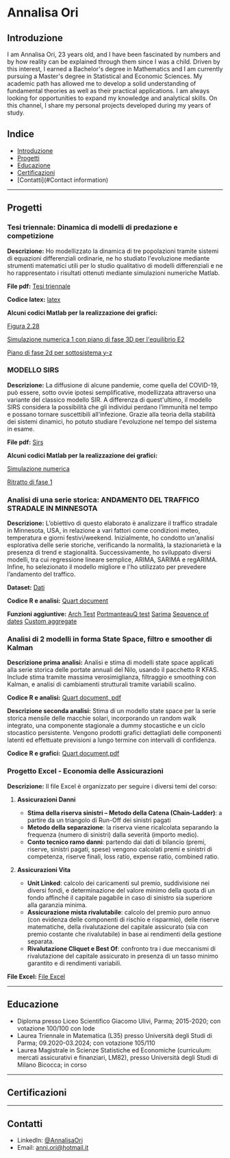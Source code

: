 # Annalisa Ori   

## Introduzione  
I am Annalisa Ori, 23 years old, and I have been fascinated by numbers and by how reality can be explained through them since I was a child.
Driven by this interest, I earned a Bachelor's degree in Mathematics and I am currently pursuing a Master's degree in Statistical and Economic Sciences. My academic path has allowed me to develop a solid understanding of fundamental theories as well as their practical applications.
I am always looking for opportunities to expand my knowledge and analytical skills. On this channel, I share my personal projects developed during my years of study.



## Indice  
- [Introduzione](#Introduction) 
- [Progetti](#Projects)  
- [Educazione](#Education)  
- [Certificazioni](#Certifications)
- [Contatti](#Contact information)

---

## Progetti  


###  Tesi triennale: Dinamica di modelli di predazione e competizione

**Descrizione:** Ho modellizzato la dinamica di tre popolazioni tramite sistemi di equazioni differenziali ordinarie, ne ho studiato l'evoluzione mediante strumenti matematici 
utili per lo studio qualitativo di modelli differenziali e ne ho rappresentato i risultati ottenuti mediante simulazioni numeriche Matlab.

**File pdf:** [Tesi triennale](https://github.com/AnnalisaOri/Progetti/blob/main/Tesi%20triennale)

**Codice latex:** [latex](https://github.com/AnnalisaOri/Progetti/blob/main/latex.tex)

**Alcuni codici Matlab per la realizzazione dei grafici:** 

[Figura 2.28](https://github.com/AnnalisaOri/Progetti/blob/main/Figura2-28.m)

[Simulazione numerica 1 con piano di fase 3D per l'equilibrio E2](https://github.com/AnnalisaOri/Progetti/blob/main/sim1_E2stabile.asv)

[Piano di fase 2d per sottosistema y-z](https://github.com/AnnalisaOri/Progetti/blob/main/piano_yz_specialista.m)


### MODELLO SIRS

**Descrizione:** La diffusione di alcune pandemie, come quella del COVID-19, può essere, sotto ovvie ipotesi semplificative, modellizzata attraverso una variante del classico modello SIR. A differenza di quest'ultimo, il modello SIRS considera la possibilità che gli individui perdano l’immunità nel tempo e possano tornare suscettibili all’infezione.
Grazie alla teoria della stabilità dei sistemi dinamici, ho potuto studiare l'evoluzione nel tempo del sistema in esame.

**File pdf:** [Sirs](https://github.com/AnnalisaOri/Progetti/blob/main/SIRS.pdf)

**Alcuni codici Matlab per la realizzazione dei grafici:** 

[Simulazione numerica](https://github.com/AnnalisaOri/Progetti/blob/main/Simulazione_2%5C3D.m)

[Ritratto di fase 1](https://github.com/AnnalisaOri/Progetti/blob/main/ritrattodifase1.m)




### Analisi di una serie storica: ANDAMENTO DEL TRAFFICO STRADALE IN MINNESOTA

**Descrizione:** L’obiettivo di questo elaborato è analizzare il traffico stradale in Minnesota, USA, in relazione a vari fattori come condizioni meteo, temperatura e giorni festivi/weekend. Inizialmente, ho condotto un'analisi esplorativa delle serie storiche, verificando la normalità, la stazionarietà e la presenza di trend e stagionalità. Successivamente, ho sviluppato diversi modelli, tra cui regressione lineare semplice, ARIMA, SARIMA e regARIMA. Infine, ho selezionato il modello migliore e l'ho utilizzato per prevedere l’andamento del traffico.

**Dataset:** [Dati](https://github.com/AnnalisaOri/Progetti/blob/main/Metro_Interstate_Traffic_Volume.csv)

**Codice R e analisi:** [Quart document](https://github.com/AnnalisaOri/Progetti/blob/main/Analisi%20di%20una%20serie%20storica%20.pdf)

**Funzioni aggiuntive:** [Arch Test](https://github.com/AnnalisaOri/Progetti/blob/main/FN%20-%20ARCHTest.txt)
[PortmanteauQ test](https://github.com/AnnalisaOri/Progetti/blob/main/FN%20-%20AutoPortmanteauQ.txt)
[Sarima](https://github.com/AnnalisaOri/Progetti/blob/main/FN%20-%20PerfMetr_SARIMA.txt)
[Sequence of dates](https://github.com/AnnalisaOri/Progetti/blob/main/FN%20-%20Sequence%20of%20dates.txt)
[Custom aggregate](https://github.com/AnnalisaOri/Progetti/blob/main/FN%20-%20TS_custom_aggregate.txt)


### Analisi di 2 modelli in forma State Space, filtro e smoother di Kalman

**Descrizione prima analisi:** Analisi e stima di modelli state space applicati alla serie storica delle portate annuali del Nilo, usando il pacchetto R KFAS. Include stima tramite massima verosimiglianza, filtraggio e smoothing con Kalman, e analisi di cambiamenti strutturali tramite variabili scalino.

**Codice R e analisi:** [Quart document, pdf](https://github.com/AnnalisaOri/Progetti/blob/main/Analisi%20di%20modelli%20State%20Space%20con%20KFAS.pdf)

**Descrizione seconda analisi:** Stima di un modello state space per la serie storica mensile delle macchie solari, incorporando un random walk integrato, una componente stagionale a dummy stocastiche e un ciclo stocastico persistente. Vengono prodotti grafici dettagliati delle componenti latenti ed effettuate previsioni a lungo termine con intervalli di confidenza.

**Codice R e grafici:** [Quart document,pdf](https://github.com/AnnalisaOri/Progetti/blob/main/sunspots.pdf)


### Progetto Excel - Economia delle Assicurazioni

**Descrizione:** Il file Excel è organizzato per seguire i diversi temi del corso:
1. **Assicurazioni Danni**  
   - **Stima della riserva sinistri – Metodo della Catena (Chain-Ladder)**: a partire da un triangolo di Run-Off dei sinistri pagati
   - **Metodo della separazione**: la riserva viene ricalcolata separando la frequenza (numero di sinistri) dalla severità (importo medio).  
   - **Conto tecnico ramo danni**: partendo dai dati di bilancio (premi, riserve, sinistri pagati, spese) vengono calcolati premi e sinistri di competenza, riserve finali, loss ratio, expense ratio, combined ratio.  

2. **Assicurazioni Vita**  
   - **Unit Linked**: calcolo dei caricamenti sul premio, suddivisione nei diversi fondi, e determinazione del valore minimo della quota di un fondo affinché il capitale pagabile in caso di sinistro sia superiore alla garanzia minima.  
   - **Assicurazione mista rivalutabile**: calcolo del premio puro annuo (con evidenza delle componenti di rischio e risparmio), delle riserve matematiche, della rivalutazione del capitale assicurato (sia con premio costante che rivalutabile) in base ai rendimenti della gestione separata.  
   - **Rivalutazione Cliquet e Best Of**: confronto tra i due meccanismi di rivalutazione del capitale assicurato in presenza di un tasso minimo garantito e di rendimenti variabili.  

**File Excel:**  [File Excel](https://github.com/AnnalisaOri/Progetti/blob/main/assicurazioni.xlsx)

---

## Educazione
- Diploma presso Liceo Scientifico Giacomo Ulivi, Parma; 2015-2020; con votazione 100/100 con lode
- Laurea Triennale in Matematica (L35) presso Università degli Studi di Parma; 09.2020-03.2024; con votazione 105/110
- Laurea Magistrale in Scienze Statistiche ed Economiche (curriculum: mercati assicurativi e finanziari, LM82), presso Università degli Studi di Milano Bicocca; in corso

---
## Certificazioni
---

## Contatti
- LinkedIn: [@AnnalisaOri](https://www.linkedin.com/in/annalisa-ori-92b436292)
- Email: anni.ori@hotmail.it


